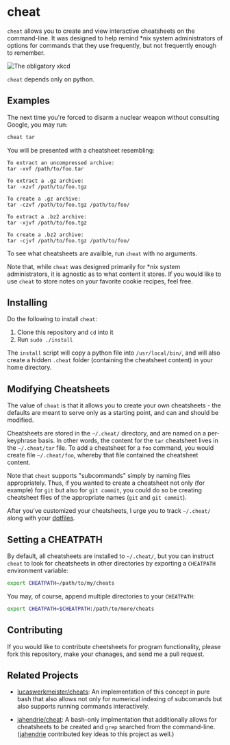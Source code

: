 cheat
=====
`cheat` allows you to create and view interactive cheatsheets on the
command-line. It was designed to help remind \*nix system administrators of
options for commands that they use frequently, but not frequently enough to
remember.

![The obligatory xkcd](http://imgs.xkcd.com/comics/tar.png 'The obligatory xkcd')

`cheat` depends only on python.


Examples
--------
The next time you're forced to disarm a nuclear weapon without consulting
Google, you may run:

```sh
cheat tar
```

You will be presented with a cheatsheet resembling:

```text
To extract an uncompressed archive: 
tar -xvf /path/to/foo.tar

To extract a .gz archive:
tar -xzvf /path/to/foo.tgz

To create a .gz archive:
tar -czvf /path/to/foo.tgz /path/to/foo/

To extract a .bz2 archive:
tar -xjvf /path/to/foo.tgz

To create a .bz2 archive:
tar -cjvf /path/to/foo.tgz /path/to/foo/
```

To see what cheatsheets are availble, run `cheat` with no arguments.

Note that, while `cheat` was designed primarily for *nix system administrators,
it is agnostic as to what content it stores. If you would like to use `cheat`
to store notes on your favorite cookie recipes, feel free.


Installing
----------
Do the following to install `cheat`:

1. Clone this repository and `cd` into it
2. Run `sudo ./install`

The `install` script will copy a python file into `/usr/local/bin/`, and will
also create a hidden `.cheat` folder (containing the cheatsheet content) in
your home directory.


Modifying Cheatsheets
---------------------
The value of `cheat` is that it allows you to create your own cheatsheets - the
defaults are meant to serve only as a starting point, and can and should be
modified.

Cheatsheets are stored in the `~/.cheat/` directory, and are named on a
per-keyphrase basis. In other words, the content for the `tar` cheatsheet lives
in the `~/.cheat/tar` file. To add a cheatsheet for a `foo` command, you would
create file `~/.cheat/foo`, whereby that file contained the cheatsheet content.

Note that `cheat` supports "subcommands" simply by naming files appropriately.
Thus, if you wanted to create a cheatsheet not only (for example) for `git` but
also for `git commit`, you could do so be creating cheatsheet files of the
appropriate names (`git` and `git commit`).

After you've customized your cheatsheets, I urge you to track `~/.cheat/` along
with your [dotfiles][].


Setting a CHEATPATH
----------------------
By default, all cheatsheets are installed to `~/.cheat/`, but you can instruct
`cheat` to look for cheatsheets in other directories by exporting a `CHEATPATH`
environment variable:

```bash
export CHEATPATH=/path/to/my/cheats
```

You may, of course, append multiple directories to your `CHEATPATH`:

```bash
export CHEATPATH=$CHEATPATH:/path/to/more/cheats
```


Contributing
------------
If you would like to contribute cheetsheets for program functionality, please
fork this repository, make your chanages, and send me a pull request.


Related Projects
----------------
- [lucaswerkmeister/cheats][1]: An implementation of this concept in pure bash
  that also allows not only for numerical indexing of subcomands but also
  supports running commands interactively.

- [jahendrie/cheat][2]: A bash-only implmentation that additionally allows for
  cheatsheets to be created and `grep` searched from the command-line.
  ([jahendrie][] contributed key ideas to this project as well.)


[dotfiles]:  http://dotfiles.github.io/
[jahendrie]: https://github.com/jahendrie
[1]:         https://github.com/lucaswerkmeister/cheats   
[2]:         https://github.com/jahendrie/cheat
